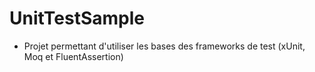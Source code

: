 # UnitTestSample
- Projet permettant d'utiliser les bases des frameworks de test (xUnit, Moq et FluentAssertion)
